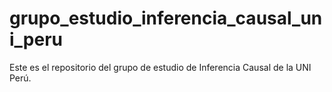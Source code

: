 # grupo_estudio_inferencia_causal_uni_peru
Este es el repositorio del grupo de estudio de Inferencia Causal de la UNI Perú.
